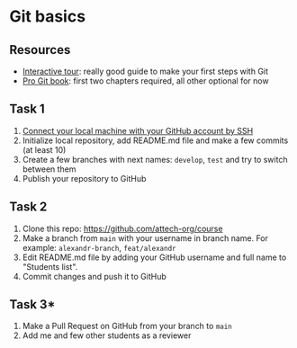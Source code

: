 # Git basics

## Resources

- [Interactive tour](https://githowto.com/ru/setup): really good guide to make your first steps with Git
- [Pro Git book](http://git-scm.com/book/en/v2): first two chapters required, all other optional for now

## Task 1

1. [Connect your local machine with your GitHub account by SSH](https://docs.github.com/en/github/authenticating-to-github/connecting-to-github-with-ssh)
2. Initialize local repository, add README.md file and make a few commits (at least 10)
3. Create a few branches with next names: `develop`, `test` and try to switch between them
4. Publish your repository to GitHub

## Task 2

1. Clone this repo: https://github.com/attech-org/course
2. Make a branch from `main` with your username in branch name. For example: `alexandr-branch`, `feat/alexandr`
3. Edit README.md file by adding your GitHub username and full name to "Students list".
4. Commit changes and push it to GitHub

## Task 3*

1. Make a Pull Request on GitHub from your branch to `main`
2. Add me and few other students as a reviewer